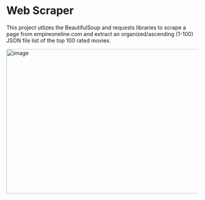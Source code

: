 # Web Scraper

This project utlizes the BeautifulSoup and requests libraries to scrape a page from empireoneline.com and extract an organized/ascending (1-100) JSON file list of the top 100 rated movies.



<img width="526" height="379" alt="image" src="https://github.com/user-attachments/assets/fcfd6486-85f1-429f-90ba-d5d1fcfacce7" />
